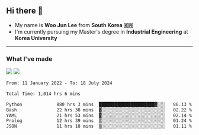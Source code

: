 ## Hi there 👋

- My name is **Woo Jun Lee** from **South Korea 🇰🇷**
- I'm currently pursuing my Master's degree in **Industrial Engineering** at **Korea University**

---

### What I've made

<a href="https://share.streamlit.io/tomtom1103/kuiai_hackathon_2022/main/JL_app.py"><img src="https://img.shields.io/badge/Journey Lee-161B22?style=for-the-badge&logo=streamlit&logoColor=FF4B4B"/></a> <a href="https://jeon-100.github.io/Dangzang/"><img src="https://img.shields.io/badge/당신을 위한 장학금, 당장!-161B22?style=for-the-badge&logo=react&logoColor=#61DAFB"/></a>

<!--START_SECTION:waka-->

```txt
From: 11 January 2022 - To: 18 July 2024

Total Time: 1,014 hrs 6 mins

Python             880 hrs 3 mins  █████████████████████▓░░░   86.13 %
Bash               22 hrs 38 mins  ▓░░░░░░░░░░░░░░░░░░░░░░░░   02.22 %
YAML               21 hrs 53 mins  ▓░░░░░░░░░░░░░░░░░░░░░░░░   02.14 %
Prolog             12 hrs 39 mins  ▒░░░░░░░░░░░░░░░░░░░░░░░░   01.24 %
JSON               11 hrs 18 mins  ▒░░░░░░░░░░░░░░░░░░░░░░░░   01.11 %
```

<!--END_SECTION:waka-->
